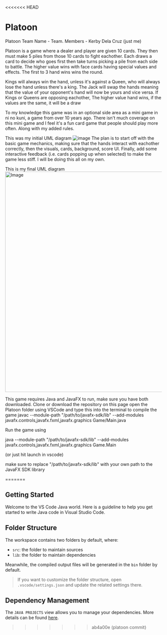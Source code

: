 <<<<<<< HEAD
# Platoon

Platoon
Team Name - Team.
Members - Kerby Dela Cruz (just me)

Platoon is a game where a dealer and player are given 10 cards. They then must make
5 piles from those 10 cards to fight eachother. Each draws a card to decide who goes first
then take turns picking a pile from each side to battle. The higher value wins with
face cards having special values and effects. The first to 3 hand wins wins the round.

Kings will always win the hand, unless it's against a Queen, who will always lose the
hand unless there's a king. The Jack will swap the hands meaning that the value of your
opponent's hand will now be yours and vice versa. If Kings or Queens are opposing
eachother, The higher value hand wins, if the values are the same, it will be a draw

To my knowledge this game was in an optional side area as a mini game in ni no kuni,
a game from over 10 years ago. There isn't much coverage on this mini game and I feel
it's a fun card game that people should play more often. Along with my added rules.

This was my initial UML diagram
![image](https://github.com/user-attachments/assets/2017a64d-e215-48a2-8c7c-91f77207263a)
The plan is to start off with the basic game mechanics, making sure that the hands
interact with eachother correctly, then the visuals, cards, background, score UI.
Finally, add some interactive feedback (i.e. cards popping up when selected) to
make the game less stiff. I will be doing this all on my own.


This is my final UML diagram
<img width="707" alt="Image" src="https://github.com/user-attachments/assets/767ec3ba-8f98-4e0e-ad3c-aa4d41b54b97" />

This game requires Java and JavaFX to run, make sure you have both downloaded.
Clone or download the repository on this page
open the Platoon folder using VSCode and type this into the terminal to compile the game
javac --module-path "/path/to/javafx-sdk/lib" --add-modules javafx.controls,javafx.fxml,javafx.graphics Game/Main.java

Run the game using

java --module-path "/path/to/javafx-sdk/lib" --add-modules javafx.controls,javafx.fxml,javafx.graphics Game.Main

(or just hit launch in vscode)

make sure to replace "/path/to/javafx-sdk/lib" with your own path to the JavaFX SDK library





=======
## Getting Started

Welcome to the VS Code Java world. Here is a guideline to help you get started to write Java code in Visual Studio Code.

## Folder Structure

The workspace contains two folders by default, where:

- `src`: the folder to maintain sources
- `lib`: the folder to maintain dependencies

Meanwhile, the compiled output files will be generated in the `bin` folder by default.

> If you want to customize the folder structure, open `.vscode/settings.json` and update the related settings there.

## Dependency Management

The `JAVA PROJECTS` view allows you to manage your dependencies. More details can be found [here](https://github.com/microsoft/vscode-java-dependency#manage-dependencies).
>>>>>>> ab4a00e (platoon commit)
